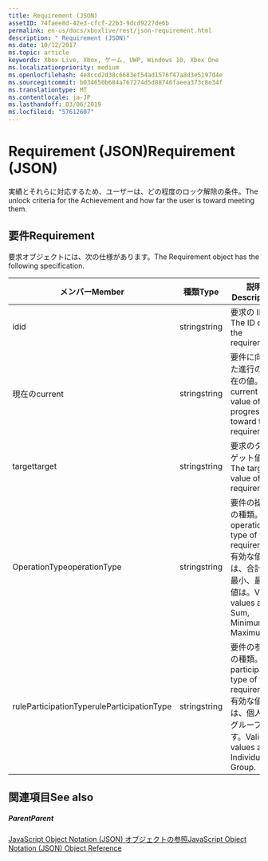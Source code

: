 ```yaml
---
title: Requirement (JSON)
assetID: 74faee8d-42e3-cfcf-22b3-9dcd9227de6b
permalink: en-us/docs/xboxlive/rest/json-requirement.html
description: " Requirement (JSON)"
ms.date: 10/12/2017
ms.topic: article
keywords: Xbox Live, Xbox, ゲーム, UWP, Windows 10, Xbox One
ms.localizationpriority: medium
ms.openlocfilehash: 4e8ccd2d38c6683ef54ad1576f47a8d3e5197d4e
ms.sourcegitcommit: b034650b684a767274d5d88746faeea373c8e34f
ms.translationtype: MT
ms.contentlocale: ja-JP
ms.lasthandoff: 03/06/2019
ms.locfileid: "57612607"
---
```

# <a name="requirement-json"></a><span data-ttu-id="11c62-104">Requirement (JSON)</span><span class="sxs-lookup"><span data-stu-id="11c62-104">Requirement (JSON)</span></span>
<span data-ttu-id="11c62-105">実績とそれらに対応するため、ユーザーは、どの程度のロック解除の条件。</span><span class="sxs-lookup"><span data-stu-id="11c62-105">The unlock criteria for the Achievement and how far the user is toward meeting them.</span></span> 
<a id="ID4EN"></a>

 
## <a name="requirement"></a><span data-ttu-id="11c62-106">要件</span><span class="sxs-lookup"><span data-stu-id="11c62-106">Requirement</span></span>
 
<span data-ttu-id="11c62-107">要求オブジェクトには、次の仕様があります。</span><span class="sxs-lookup"><span data-stu-id="11c62-107">The Requirement object has the following specification.</span></span>
 
| <span data-ttu-id="11c62-108">メンバー</span><span class="sxs-lookup"><span data-stu-id="11c62-108">Member</span></span>| <span data-ttu-id="11c62-109">種類</span><span class="sxs-lookup"><span data-stu-id="11c62-109">Type</span></span>| <span data-ttu-id="11c62-110">説明</span><span class="sxs-lookup"><span data-stu-id="11c62-110">Description</span></span>| 
| --- | --- | --- | 
| <span data-ttu-id="11c62-111">id</span><span class="sxs-lookup"><span data-stu-id="11c62-111">id</span></span>| <span data-ttu-id="11c62-112">string</span><span class="sxs-lookup"><span data-stu-id="11c62-112">string</span></span>| <span data-ttu-id="11c62-113">要求の ID。</span><span class="sxs-lookup"><span data-stu-id="11c62-113">The ID of the requirement.</span></span>| 
| <span data-ttu-id="11c62-114">現在の</span><span class="sxs-lookup"><span data-stu-id="11c62-114">current</span></span>| <span data-ttu-id="11c62-115">string</span><span class="sxs-lookup"><span data-stu-id="11c62-115">string</span></span>| <span data-ttu-id="11c62-116">要件に向けた進行の現在の値。</span><span class="sxs-lookup"><span data-stu-id="11c62-116">The current value of progression toward the requirement.</span></span>| 
| <span data-ttu-id="11c62-117">target</span><span class="sxs-lookup"><span data-stu-id="11c62-117">target</span></span>| <span data-ttu-id="11c62-118">string</span><span class="sxs-lookup"><span data-stu-id="11c62-118">string</span></span>| <span data-ttu-id="11c62-119">要求のターゲット値。</span><span class="sxs-lookup"><span data-stu-id="11c62-119">The target value of the requirement.</span></span>| 
| <span data-ttu-id="11c62-120">OperationType</span><span class="sxs-lookup"><span data-stu-id="11c62-120">operationType</span></span>| <span data-ttu-id="11c62-121">string</span><span class="sxs-lookup"><span data-stu-id="11c62-121">string</span></span>| <span data-ttu-id="11c62-122">要件の操作の種類。</span><span class="sxs-lookup"><span data-stu-id="11c62-122">The operation type of the requirement.</span></span> <span data-ttu-id="11c62-123">有効な値は、合計、最小、最大値は。</span><span class="sxs-lookup"><span data-stu-id="11c62-123">Valid values are Sum, Minimum, Maximum.</span></span>| 
| <span data-ttu-id="11c62-124">ruleParticipationType</span><span class="sxs-lookup"><span data-stu-id="11c62-124">ruleParticipationType</span></span>| <span data-ttu-id="11c62-125">string</span><span class="sxs-lookup"><span data-stu-id="11c62-125">string</span></span>| <span data-ttu-id="11c62-126">要件の参加の種類。</span><span class="sxs-lookup"><span data-stu-id="11c62-126">The participation type of the requirement.</span></span> <span data-ttu-id="11c62-127">有効な値は、個人、グループです。</span><span class="sxs-lookup"><span data-stu-id="11c62-127">Valid values are Individual, Group.</span></span>| 
  
<a id="ID4ETC"></a>

 
## <a name="see-also"></a><span data-ttu-id="11c62-128">関連項目</span><span class="sxs-lookup"><span data-stu-id="11c62-128">See also</span></span>
 
<a id="ID4EVC"></a>

 
##### <a name="parent"></a><span data-ttu-id="11c62-129">Parent</span><span class="sxs-lookup"><span data-stu-id="11c62-129">Parent</span></span> 

[<span data-ttu-id="11c62-130">JavaScript Object Notation (JSON) オブジェクトの参照</span><span class="sxs-lookup"><span data-stu-id="11c62-130">JavaScript Object Notation (JSON) Object Reference</span></span>](atoc-xboxlivews-reference-json.md)

   